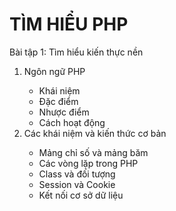 <h1>TÌM HIỂU PHP</h1>
<p>Bài tập 1: Tìm hiểu kiến thực nền</p>
<ol>
  <li>Ngôn ngữ PHP</li>
  <ul>
    <li>Khái niệm</li>
    <li>Đặc điểm</li>
    <li>Nhược điểm</li>
    <li>Cách hoạt động</li>
  </ul>
  <li>Các khái niệm và kiến thức cơ bản</li>
  <ul>
    <li>Mảng chỉ số và mảng băm</li>
    <li>Các vòng lặp trong PHP</li>
    <li>Class và đối tượng</li>
    <li>Session và Cookie</li>
    <li>Kết nối cơ sở dữ liệu</li>
  </ul>
  
</ol>
